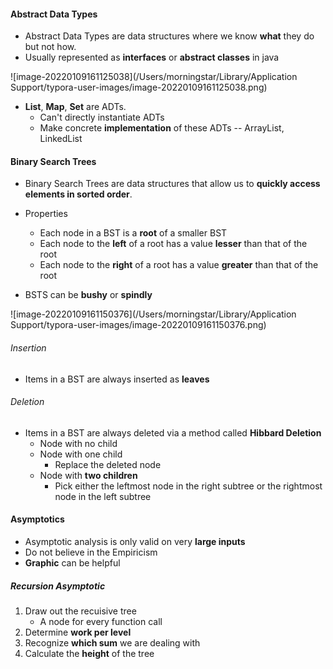 #### Abstract Data Types

* Abstract Data Types are data structures where we know **what** they do but not how.
* Usually represented as **interfaces** or **abstract classes** in java

![image-20220109161125038](/Users/morningstar/Library/Application Support/typora-user-images/image-20220109161125038.png)

* **List**, **Map**, **Set** are ADTs.
  * Can't directly instantiate ADTs
  * Make concrete **implementation** of these ADTs -- ArrayList, LinkedList



#### Binary Search Trees

* Binary Search Trees are data structures that allow us to **quickly access elements in sorted order**.
* Properties
  * Each node in a BST is a **root** of a smaller BST
  * Each node to the **left** of a root has a value **lesser** than that of the root
  * Each node to the **right** of a root has a value **greater** than that of the root

* BSTS can be **bushy** or **spindly**

![image-20220109161150376](/Users/morningstar/Library/Application Support/typora-user-images/image-20220109161150376.png)

###### Insertion

* Items in a BST are always inserted as **leaves**

###### Deletion

* Items in a BST are always deleted via a method called **Hibbard Deletion**
  * Node with no child
  * Node with one child
    * Replace the deleted node
  * Node with **two children**
    * Pick either the leftmost node in the right subtree or the rightmost node in the left subtree



#### Asymptotics

* Asymptotic analysis is only valid on very **large inputs**
* Do not believe in the Empiricism
* **Graphic** can be helpful

##### Recursion Asymptotic

1. Draw out the recuisive tree
   * A node for every function call
2. Determine **work per level**
3. Recognize **which sum** we are dealing with
4. Calculate the **height** of the tree